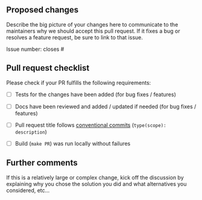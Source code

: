 ## Proposed changes
Describe the big picture of your changes here to communicate to the maintainers why we should accept this pull request. If it fixes a bug or resolves a feature request, be sure to link to that issue.

Issue number: closes #


## Pull request checklist

Please check if your PR fulfills the following requirements:
- [ ] Tests for the changes have been added (for bug fixes / features)
- [ ] Docs have been reviewed and added / updated if needed (for bug fixes / features)
- [ ] Pull request title follows [conventional commits](https://github.com/commitizen/conventional-commit-types/blob/v3.0.0/index.json) (`type(scope): description`)
- [ ] Build (`make PR`) was run locally without failures


## Further comments

If this is a relatively large or complex change, kick off the discussion by explaining why you chose the solution you did and what alternatives you considered, etc...